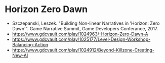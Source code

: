 # Horizon Zero Dawn

- Szczepanski, Leszek. "Building Non-linear Narratives in 'Horizon: Zero Dawn'". Game Narrative Summit, Game Developers Conferance, 2017.
- https://www.gdcvault.com/play/1024963/-Horizon-Zero-Dawn-A
- https://www.gdcvault.com/play/1025177/Level-Design-Workshop-Balancing-Action
- https://www.gdcvault.com/play/1024912/Beyond-Killzone-Creating-New-AI
